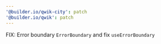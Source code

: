 ```yaml
---
'@builder.io/qwik-city': patch
'@builder.io/qwik': patch
---
```


FIX: Error boundary `ErrorBoundary` and fix `useErrorBoundary`
